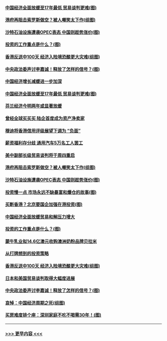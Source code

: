 #### [中国经济全面放缓至17年最低 贸易谈判更难(图)](../pages/p5/907648.md?t=09172244) 
#### [港府再阻击索罗斯做空？被人嘲笑太下作(组图)](../pages/p5/907637.md?t=09172244) 
#### [沙特石油设施遭袭OPEC表态 中国则趁势涨价(图)](../pages/p5/907570.md?t=09172244) 
#### [投资的工作重点是什么？(图)](../pages/p5/907561.md?t=09172244) 
#### [香港反送中100天 经济入险境恐酿更大灾难(组图)](../pages/p5/907533.md?t=09172244) 
#### [中央政法委声讨李嘉诚！释放了怎样的信号？(图)](../pages/p5/907522.md?t=09172244) 
#### [中国经济增长减缓进一步加深](../pages/p5/907649.md?t=09172244) 
#### [中国经济全面放缓至17年最低 贸易谈判更难(图)](../pages/p5/907648.md?t=09172244) 
#### [芬兰经济今明两年或显著放缓](../pages/p5/907643.md?t=09172244) 
#### [曾经全球买买买 陆企首度成为资产净卖家](../pages/p5/907641.md?t=09172244) 
#### [穆迪将香港信用评级展望下调为 “负面”](../pages/p5/907640.md?t=09172244) 
#### [薪资福利存分歧 通用汽车5万名工人罢工](../pages/p5/907639.md?t=09172244) 
#### [美中副部长级贸易谈判将于周四重启](../pages/p5/907638.md?t=09172244) 
#### [港府再阻击索罗斯做空？被人嘲笑太下作(组图)](../pages/p5/907637.md?t=09172244) 
#### [沙特石油设施遭袭OPEC表态 中国则趁势涨价(图)](../pages/p5/907570.md?t=09172244) 
#### [投资慢一点 市场永远不缺暴富和爆仓的故事(图)](../pages/p5/907564.md?t=09172244) 
#### [买断香港？北京要国企加强在港投资(图)](../pages/p5/907582.md?t=09172244) 
#### [中国经济全面放缓贸易和解压力增大](../pages/p5/907579.md?t=09172244) 
#### [投资的工作重点是什么？(图)](../pages/p5/907561.md?t=09172244) 
#### [蒙牛乳业拟14.6亿澳元收购澳洲奶粉品牌贝拉米](../pages/p5/907571.md?t=09172244) 
#### [从打牌想到的投资策略](../pages/p5/907563.md?t=09172244) 
#### [香港反送中100天 经济入险境恐酿更大灾难(组图)](../pages/p5/907533.md?t=09172244) 
#### [日本和美国贸易谈判取得大幅度进展](../pages/p5/907527.md?t=09172244) 
#### [中央政法委声讨李嘉诚！释放了怎样的信号？(图)](../pages/p5/907522.md?t=09172244) 
#### [哀悼：中国经济周期之死(组图)](../pages/p5/907455.md?t=09172244) 
#### [买房难度排个座：深圳家庭不吃不喝需30年！(图)](../pages/p5/907463.md?t=09172244) 

----
#### [ >>> 更早内容 <<< ](../indexes/p5-earlier.md)
